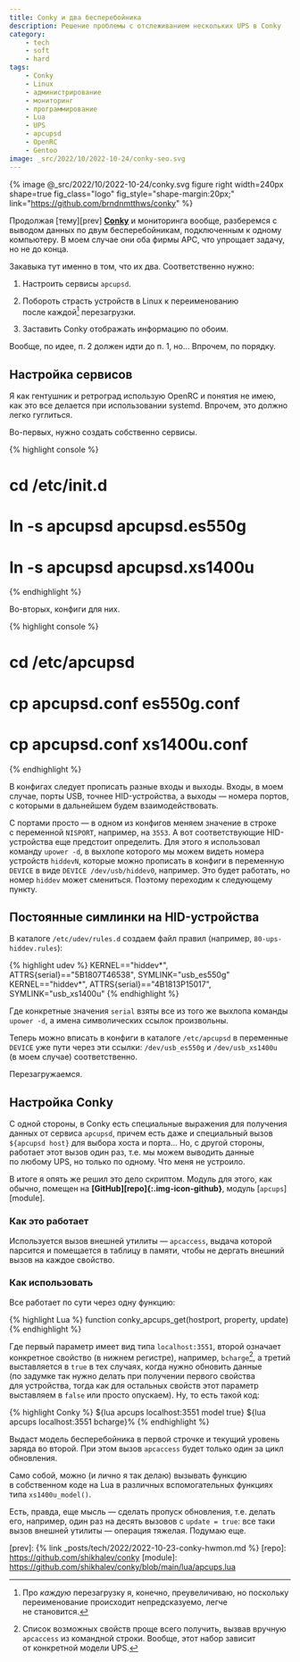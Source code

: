 ```yaml
---
title: Conky и два бесперебойника
description: Решение проблемы с отслеживанием нескольких UPS в Conky
category:
    - tech
    - soft
    - hard
tags:
    - Conky
    - Linux
    - администрирование
    - мониторинг
    - программирование
    - Lua
    - UPS
    - apcupsd
    - OpenRC
    - Gentoo
image: _src/2022/10/2022-10-24/conky-seo.svg
---
```

{% image @_src/2022/10/2022-10-24/conky.svg figure right width=240px
                             shape=true fig_class="logo" fig_style="shape-margin:20px;" link="https://github.com/brndnmtthws/conky" %}

Продолжая [тему][prev] **[Conky][conky]** и мониторинга вообще, разберемся с выводом данных по двум бесперебойникам, подключенным к одному компьютеру.
В моем случае они оба фирмы APC, что упрощает задачу, но не до конца.

Закавыка тут именно в том, что их два. Соответственно нужно:

1. Настроить сервисы `apcupsd`.

2. Побороть страсть устройств в Linux к переименованию после каждой[^ever] перезагрузки.

3. Заставить Conky отображать информацию по обоим.

<!--more-->

Вообще, по идее, п. 2 должен идти до п. 1, но... Впрочем, по порядку.

## Настройка сервисов

Я как гентушник и ретроград использую OpenRC и понятия не имею, как это все делается при использовании systemd. Впрочем, это должно легко гуглиться.

Во-первых, нужно создать собственно сервисы.

{% highlight console %}
# cd /etc/init.d
# ln -s apcupsd apcupsd.es550g
# ln -s apcupsd apcupsd.xs1400u
{% endhighlight %}

Во-вторых, конфиги для них.

{% highlight console %}
# cd /etc/apcupsd
# cp apcupsd.conf es550g.conf
# cp apcupsd.conf xs1400u.conf
{% endhighlight %}

В конфигах следует прописать разные входы и выходы. Входы, в моем случае, порты USB, точнее HID-устройства, а выходы — номера портов, с которыми
в дальнейшем будем взаимодействовать.

С портами просто — в одном из конфигов меняем значение в строке с переменной `NISPORT`, например, на `3553`. А вот соответствующие HID-устройства еще
предстоит определить. Для этого я использовал команду `upower -d`, в выхлопе которого мы можем видеть номера устройств `hiddevN`, которые можно
прописать в конфиги в переменную `DEVICE` в виде `DEVICE /dev/usb/hiddev0`, например. Это будет работать, но номер `hiddev` может смениться. Поэтому
переходим к следующему пункту.

## Постоянные симлинки на HID-устройства

В каталоге `/etc/udev/rules.d` создаем файл правил (например, `80-ups-hiddev.rules`):

{% highlight udev %}
KERNEL=="hiddev*", ATTRS{serial}=="5B1807T46538", SYMLINK="usb_es550g"
KERNEL=="hiddev*", ATTRS{serial}=="4B1813P15017", SYMLINK="usb_xs1400u"
{% endhighlight %}

Где конкретные значения `serial` взяты все из того же выхлопа команды `upower -d`, а имена символических ссылок произвольны.

Теперь можно вписать в конфиги в каталоге `/etc/apcupsd` в переменные `DEVICE` уже пути через эти ссылки: `/dev/usb_es550g` и `/dev/usb_xs1400u`
(в моем случае) соответственно.

Перезагружаемся.

## Настройка Conky

С одной стороны, в Conky есть специальные выражения для получения данных от сервиса `apcupsd`, причем есть даже и специальный вызов `${apcupsd host}`
для выбора хоста и порта... Но, с другой стороны, работает этот вызов один раз, т.е. мы можем выводить данные по любому UPS, но только по одному. Что
меня не устроило.

В итоге я опять же решил это дело скриптом. Модуль для этого, как обычно, помещен на **[GitHub][repo]{:.img-icon-github}**, модуль [`apcups`][module].

### Как это работает

Используется вызов внешней утилиты — `apcaccess`, выдача которой парсится и помещается в таблицу в памяти, чтобы не дергать внешний вызов на каждое
свойство.

### Как использовать

Все работает по сути через одну функцию:

{% highlight Lua %}
function conky_apcups_get(hostport, property, update)
{% endhighlight %}

Где первый параметр имеет вид типа `localhost:3551`, второй означает конкретное свойство (в нижнем регистре), например, `bcharge`[^props], а третий
выставляется в `true` в тех случаях, когда нужно обновить данные (по задумке так нужно делать при получении первого свойства для устройства,
тогда как для остальных свойств этот параметр выставляем в `false` или просто опускаем). Ну, то есть такой код:

{% highlight Conky %}
${lua apcups localhost:3551 model true}
${lua apcups localhost:3551 bcharge}%
{% endhighlight %}

Выдаст модель бесперебойника в первой строчке и текущий уровень заряда во второй. При этом вызов `apcaccess` будет только один за цикл обновления.

Само собой, можно (и лично я так делаю) вызывать функцию в собственном коде на Lua в различных вспомогательных функциях типа `xs1400u_model()`.

Есть, правда, еще мысль — сделать пропуск обновления, т.е. делать его, например, один раз на десять вызовов с `update = true`: все таки вызов внешней
утилиты — операция тяжелая. Подумаю еще.

[^ever]: Про *каждую* перезагрузку я, конечно, преувеличиваю, но поскольку переименование происходит непредсказуемо, легче не становится.
[^props]: Список возможных свойств проще всего получить, вызвав вручную `apcaccess` из командной строки. Вообще, этот набор зависит от конкретной модели UPS.

[conky]: https://github.com/brndnmtthws/conky
[prev]: {% link _posts/tech/2022/2022-10-23-conky-hwmon.md %}
[repo]: https://github.com/shikhalev/conky
[module]: https://github.com/shikhalev/conky/blob/main/lua/apcups.lua
